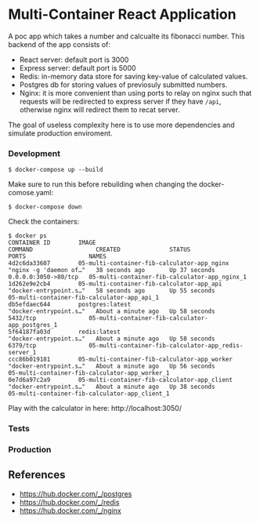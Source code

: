 #  Multi-Container  React Application

A poc app which takes a number and calcualte its fibonacci number.
This backend of the app consists of: 
 - React server: default port is 3000
 - Express server: default port is 5000
 - Redis: in-memory data store for saving key-value of calculated values.
 - Postgres db for storing values of previosuly submitted numbers.
 - Nginx: it is more convenient than using ports to relay on nginx such that requests will be redirected
  to express server if they have `/api`, otherwise nginx will redirect them to recat server.

The goal of useless complexity here is to use more dependencies and simulate production enviroment. 
 
### Development

    $ docker-compose up --build

Make sure to run this before rebuilding when changing the docker-comose.yaml:

    $ docker-compose down
    
Check the containers:

    $ docker ps
    CONTAINER ID        IMAGE                                          COMMAND                  CREATED              STATUS              PORTS                  NAMES
    4d2c6da33607        05-multi-container-fib-calculator-app_nginx    "nginx -g 'daemon of…"   38 seconds ago       Up 37 seconds       0.0.0.0:3050->80/tcp   05-multi-container-fib-calculator-app_nginx_1
    1d262e9e2cb4        05-multi-container-fib-calculator-app_api      "docker-entrypoint.s…"   58 seconds ago       Up 55 seconds                              05-multi-container-fib-calculator-app_api_1
    db5efdaec644        postgres:latest                                "docker-entrypoint.s…"   About a minute ago   Up 58 seconds       5432/tcp               05-multi-container-fib-calculator-app_postgres_1
    5f64187fa03d        redis:latest                                   "docker-entrypoint.s…"   About a minute ago   Up 58 seconds       6379/tcp               05-multi-container-fib-calculator-app_redis-server_1
    ccc86b019181        05-multi-container-fib-calculator-app_worker   "docker-entrypoint.s…"   About a minute ago   Up 56 seconds                              05-multi-container-fib-calculator-app_worker_1
    0e7d6a97c2a9        05-multi-container-fib-calculator-app_client   "docker-entrypoint.s…"   About a minute ago   Up 38 seconds                              05-multi-container-fib-calculator-app_client_1

Play with the calculator in here: http://localhost:3050/

### Tests
        
### Production

## References

- https://hub.docker.com/_/postgres
- https://hub.docker.com/_/redis
- https://hub.docker.com/_/nginx